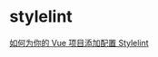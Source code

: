 # stylelint

[如何为你的 Vue 项目添加配置 Stylelint](https://www.cnblogs.com/BlackStorm/p/add-stylelint-to-your-vue-project.html)
